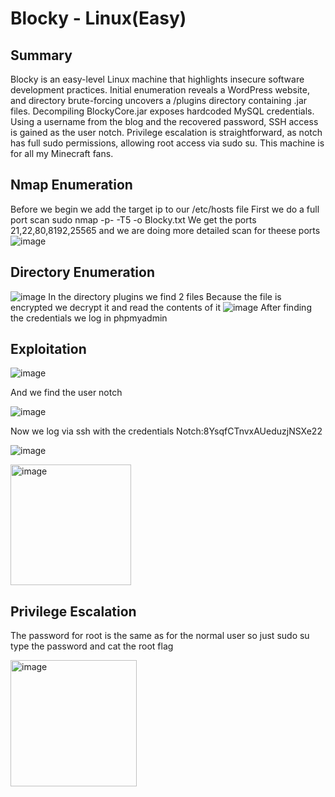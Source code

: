 # Blocky - Linux(Easy)

## Summary
Blocky is an easy-level Linux machine that highlights insecure software development practices. Initial enumeration reveals a WordPress website, and directory brute-forcing uncovers a /plugins directory containing .jar files. Decompiling BlockyCore.jar exposes hardcoded MySQL credentials. Using a username from the blog and the recovered password, SSH access is gained as the user notch. Privilege escalation is straightforward, as notch has full sudo permissions, allowing root access via sudo su.
This machine is for all my Minecraft fans.

## Nmap Enumeration
Before we begin we add the target ip to our /etc/hosts file
First we do a full port scan   sudo nmap -p- <TargetIP> -T5 -o Blocky.txt
We get the ports 21,22,80,8192,25565 and we are doing more detailed scan for theese ports
![image](https://github.com/user-attachments/assets/5f47f289-71c0-45ec-8a4b-ed07c7f3cede)


## Directory Enumeration
![image](https://github.com/user-attachments/assets/2cf96355-5496-47eb-a287-cd0f7378609f)
In the directory plugins we find 2 files 
Because the file is encrypted we decrypt it and read the contents of it
![image](https://github.com/user-attachments/assets/2317c0b1-c307-4722-b5dd-801438a5436c)
After finding the credentials we log in phpmyadmin 

## Exploitation

![image](https://github.com/user-attachments/assets/30cb92b2-c458-4477-9cd0-59f9cb36e5a7)

And we find the user notch

![image](https://github.com/user-attachments/assets/a83c7457-f237-4bb4-9a92-172dfe62fd81)

Now we log via ssh with the credentials Notch:8YsqfCTnvxAUeduzjNSXe22

![image](https://github.com/user-attachments/assets/3632cbbd-b742-4dd5-ae42-e1583507c614)

<img width="193" alt="image" src="https://github.com/user-attachments/assets/360509ce-804e-43bf-a3be-3ac970d96a56" />

## Privilege Escalation
The password for root is the same as for the normal user so just sudo su type the password and cat the root flag

<img width="202" alt="image" src="https://github.com/user-attachments/assets/59ced4a0-a20d-4dea-ac42-9dcc5588e803" />
